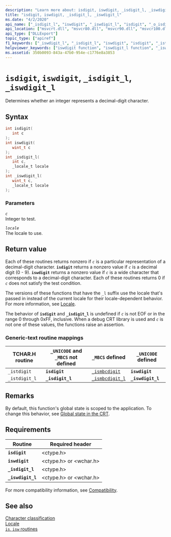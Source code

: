 ```yaml
---
description: "Learn more about: isdigit, iswdigit, _isdigit_l, _iswdigit_l"
title: "isdigit, iswdigit, _isdigit_l, _iswdigit_l"
ms.date: "4/2/2020"
api_name: ["_isdigit_l", "iswdigit", "_iswdigit_l", "isdigit", "_o_isdigit", "_o_iswdigit"]
api_location: ["msvcrt.dll", "msvcr80.dll", "msvcr90.dll", "msvcr100.dll", "msvcr100_clr0400.dll", "msvcr110.dll", "msvcr110_clr0400.dll", "msvcr120.dll", "msvcr120_clr0400.dll", "ucrtbase.dll", "api-ms-win-crt-string-l1-1-0.dll", "ntoskrnl.exe", "api-ms-win-crt-private-l1-1-0.dll"]
api_type: ["DLLExport"]
topic_type: ["apiref"]
f1_keywords: ["_iswdigit_l", "_isdigit_l", "iswdigit", "isdigit", "_istdigit", "_istdigit_l"]
helpviewer_keywords: ["iswdigit function", "iswdigit_l function", "_iswdigit_l function", "_istdigit_l function", "_istdigit function", "istdigit function", "isdigit function", "isdigit_l function", "_ismbcdigit_l function", "_isdigit_l function"]
ms.assetid: 350b0093-843a-47b0-954e-c1776e8a3853
---
```

# `isdigit`, `iswdigit`, `_isdigit_l`, `_iswdigit_l`

Determines whether an integer represents a decimal-digit character.

## Syntax

```C
int isdigit(
   int c
);
int iswdigit(
   wint_t c
);
int _isdigit_l(
   int c,
   _locale_t locale
);
int _iswdigit_l(
   wint_t c,
   _locale_t locale
);
```

### Parameters

*`c`*\
Integer to test.

*`locale`*\
The locale to use.

## Return value

Each of these routines returns nonzero if *`c`* is a particular representation of a decimal-digit character. **`isdigit`** returns a nonzero value if *`c`* is a decimal digit (0 - 9). **`iswdigit`** returns a nonzero value if *`c`* is a wide character that corresponds to a decimal-digit character. Each of these routines returns 0 if *`c`* does not satisfy the test condition.

The versions of these functions that have the `_l` suffix use the locale that's passed in instead of the current locale for their locale-dependent behavior. For more information, see [Locale](../locale.md).

The behavior of **`isdigit`** and **`_isdigit_l`** is undefined if *`c`* is not EOF or in the range 0 through 0xFF, inclusive. When a debug CRT library is used and *`c`* is not one of these values, the functions raise an assertion.

### Generic-text routine mappings

|TCHAR.H routine|`_UNICODE` and `_MBCS` not defined|`_MBCS` defined|`_UNICODE` defined|
|---------------------|------------------------------------|--------------------|-----------------------|
|`_istdigit`|**`isdigit`**|[`_ismbcdigit`](ismbcalnum-functions.md)|**`iswdigit`**|
|`_istdigit_l`|**`_isdigit_l`**|[`_ismbcdigit_l`](ismbcalnum-functions.md)|**`_iswdigit_l`**|

## Remarks

By default, this function's global state is scoped to the application. To change this behavior, see [Global state in the CRT](../global-state.md).

## Requirements

|Routine|Required header|
|-------------|---------------------|
|**`isdigit`**|\<ctype.h>|
|**`iswdigit`**|\<ctype.h> or \<wchar.h>|
|**`_isdigit_l`**|\<ctype.h>|
|**`_iswdigit_l`**|\<ctype.h> or \<wchar.h>|

For more compatibility information, see [Compatibility](../compatibility.md).

## See also

[Character classification](../character-classification.md)\
[Locale](../locale.md)\
[`is`, `isw` routines](../is-isw-routines.md)
